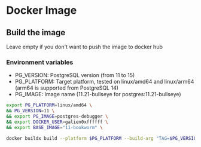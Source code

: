 # Docker Image

## Build the image

Leave empty if you don't want to push the image to docker hub

### Environment variables


* PG_VERSION: PostgreSQL version (from 11 to 15)
* PG_PLATFORM: Target platform, tested on linux/amd64 and linux/arm64 (arm64 is supported from PostgreSQL 14)
* PG_IMAGE: Image name (11.21-bullseye for postgres:11.21-bullseye)


```bash
export PG_PLATFORM=linux/amd64 \
&& PG_VERSION=11 \
&& export PG_IMAGE=postgres-debugger \
&& export DOCKER_USER=galien0xffffff \
&& export BASE_IMAGE="11-bookworm" \
```

```bash
docker buildx build --platform $PG_PLATFORM --build-arg "TAG=$PG_VERSION" --build-arg "BASE_IMAGE=$BASE_IMAGE" -t "$DOCKER_USER/$PG_IMAGE:$PG_VERSION" .
```
